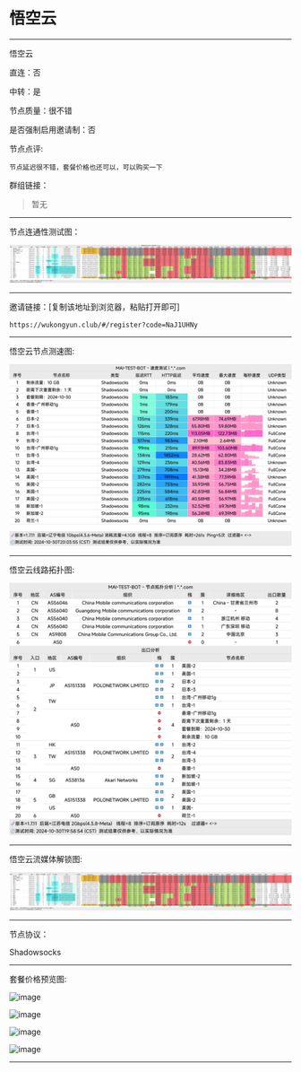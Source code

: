 # 悟空云

-------------------------

悟空云

直连：否

中转：是

节点质量：很不错

是否强制启用邀请制：否

节点点评:

    节点延迟很不错，套餐价格也还可以，可以购买一下

群组链接：

> 暂无

-------------------------

节点连通性测试图：

![image](/img/179.png)

-------------------------

邀请链接：[复制该地址到浏览器，粘贴打开即可]

    https://wukongyun.club/#/register?code=NaJ1UHNy

-------------------------

悟空云节点测速图:

![image](/img/180.png)

-------------------------

悟空云线路拓扑图:

![image](/img/181.png)

-------------------------

悟空云流媒体解锁图:

![image](/img/179.png)

-------------------------

节点协议：

Shadowsocks

-------------------------

套餐价格预览图:

![image](/price/悟空云/1.png)

![image](/price/悟空云/2.png)

![image](/price/悟空云/3.png)

![image](/price/悟空云/4.png)

-------------------------